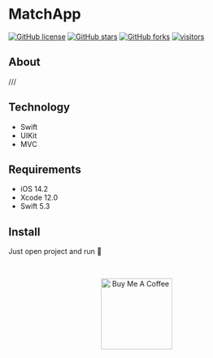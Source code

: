 # MatchApp
[![GitHub license](https://img.shields.io/github/license/obrienser/MatchApp)](https://github.com/obrienser/MatchApp/blob/main/LICENSE)
[![GitHub stars](https://img.shields.io/github/stars/obrienser/MatchApp)](https://github.com/obrienser/MatchApp/stargazers)
[![GitHub forks](https://img.shields.io/github/forks/obrienser/MatchApp)](https://github.com/obrienser/MatchApp/network)
[![visitors](https://visitor-badge.glitch.me/badge?page_id=obrienser.MatchApp)](https://github.com/obrienser)

## About
///

## Technology
* Swift
* UIKit
* MVС

## Requirements
* iOS 14.2
* Xcode 12.0
* Swift 5.3

## Install
Just open project and run :rocket:

<br>
<p align="center">
  <a href="https://www.buymeacoffee.com/obrienser">
    <img src="https://cdn.buymeacoffee.com/buttons/v2/default-yellow.png" alt="Buy Me A Coffee" width="140">
  </a>
</p>

